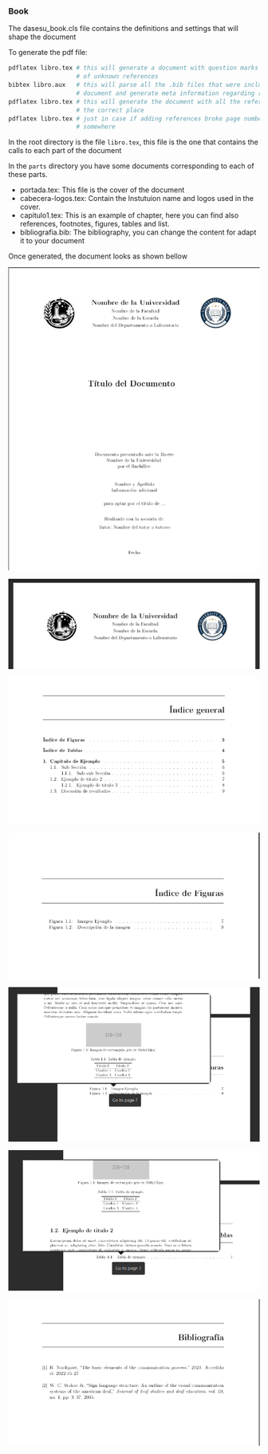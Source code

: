 ### Book

The dasesu_book.cls file contains the definitions and settings that will shape
the document

To generate the pdf file:
```sh
pdflatex libro.tex # this will generate a document with question marks in place
                   # of unknown references
bibtex libro.aux   # this will parse all the .bib files that were included in the
                   # document and generate meta information regarding references
pdflatex libro.tex # this will generate the document with all the references in
                   # the correct place 
pdflatex libro.tex # just in case if adding references broke page numbering
                   # somewhere
```

In the root directory is the file `libro.tex`, this file is the one that
contains the calls to each part of the document

In the `parts` directory you have some documents corresponding to each of these
parts.

* portada.tex: This file is the cover of the document 
* cabecera-logos.tex: Contain the Instutuion name and logos used in the cover.
* capitulo1.tex: This is an example of chapter, here you can find also references, footnotes, figures, tables and list.
* bibliografia.bib: The bibliography, you can change the content for adapt it to  your document

Once generated, the document looks as shown bellow  

![Cover](img/example/001.png "Cover")

![Header logos in the cover](img/example/002.png "Header logos in the cover")

![The table of content aspect](img/example/003.png "The table of content aspect")

![Fugures in the index](img/example/004.png "Fugures in the index")

![Preview of the reference](img/example/005.png "Preview of the reference")

![Chapter and general aspect](img/example/007.png "Chapter and general aspect")

![Bibliography aspect](img/example/011.png "Bibliography aspect")
